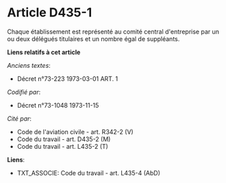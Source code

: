 # Article D435-1

Chaque établissement est représenté au comité central d'entreprise par un ou deux délégués titulaires et un nombre égal de
suppléants.

**Liens relatifs à cet article**

_Anciens textes_:

  - Décret n°73-223 1973-03-01 ART. 1

_Codifié par_:

  - Décret n°73-1048 1973-11-15

_Cité par_:

  - Code de l'aviation civile - art. R342-2 (V)
  - Code du travail - art. D435-2 (M)
  - Code du travail - art. L435-2 (T)

**Liens**:

  - TXT_ASSOCIE: Code du travail - art. L435-4 (AbD)
